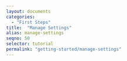 ```yaml
---
layout: documents
categories: 
  - "First Steps"
title:  "Manage Settings"
alias: manage-settings
seqno: 50
selector: tutorial
permalink: "getting-started/manage-settings"
---
```


